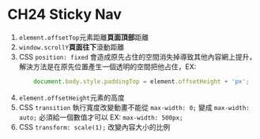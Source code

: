 **CH24 Sticky Nav**
=============

1. ```element.offsetTop```元素距離**頁面頂部**距離
2. ```window.scrollY```**頁面往下**滾動距離
3. CSS ``position: fixed`` 會造成原先占住的空間消失掉導致其他內容網上提升，解決方法是在原先位置產生一個透明的空間把他占住，EX:
    ```javascript
        document.body.style.paddingTop = element.offsetHeight + 'px';
    ```
4. ```element.offsetHeight```元素的高度
5. CSS `transition` 執行寬度改變動畫不能從 ```max-width: 0;``` 變成 ```max-width: auto;``` 必須給一個數值才可以 EX: ```max-width: 500px;```
6. CSS ```transform: scale(1);``` 改變內容大小的比例